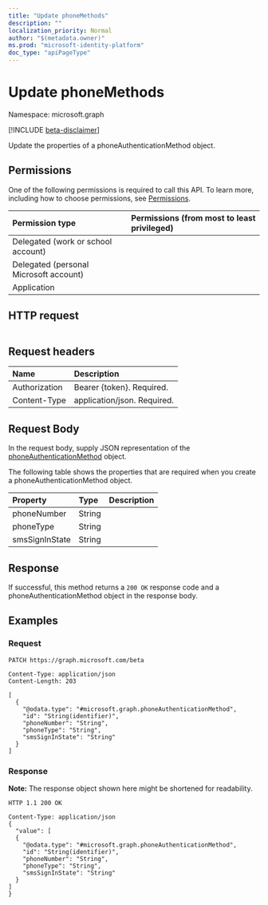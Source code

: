 ```yaml
---
title: "Update phoneMethods"
description: ""
localization_priority: Normal
author: "$(metadata.owner)"
ms.prod: "microsoft-identity-platform"
doc_type: "apiPageType"
---
```


# Update phoneMethods

Namespace: microsoft.graph

[!INCLUDE [beta-disclaimer](../../includes/beta-disclaimer.md)]

Update the properties of a phoneAuthenticationMethod object.

## Permissions

One of the following permissions is required to call this API. To learn more, including how to choose permissions, see [Permissions](/graph/permissions-reference).

| Permission type                        | Permissions (from most to least privileged) |
| :------------------------------------- | :------------------------------------------ |
| Delegated (work or school account)     |                                             |
| Delegated (personal Microsoft account) |                                             |
| Application                            |                                             |

## HTTP request

<!-- {
  "blockType": "ignored"
}
-->

```http

```

## Request headers

| Name          | Description                 |
| :------------ | :-------------------------- |
| Authorization | Bearer {token}. Required.   |
| Content-Type  | application/json. Required. |

## Request Body

In the request body, supply JSON representation of the [phoneAuthenticationMethod](../resources/-phoneauthenticationmethod.md) object.

<!-- Actions and Functions -->

<!-- CRUD Methods -->

The following table shows the properties that are required when you create a phoneAuthenticationMethod object.

| Property       | Type   | Description |
| :------------- | :----- | :---------- |
| phoneNumber    | String |             |
| phoneType      | String |             |
| smsSignInState | String |             |

## Response

If successful, this method returns a `200 OK` response code and a phoneAuthenticationMethod object in the response body.

## Examples

### Request

<!-- {
  "blockType": "request",
  "name": "update_phonemethods"
}
-->

```http
PATCH https://graph.microsoft.com/beta

Content-Type: application/json
Content-Length: 203

[
  {
    "@odata.type": "#microsoft.graph.phoneAuthenticationMethod",
    "id": "String(identifier)",
    "phoneNumber": "String",
    "phoneType": "String",
    "smsSignInState": "String"
  }
]

```

### Response

**Note:** The response object shown here might be shortened for readability.

<!-- {
  "blockType": "response",
  "truncated": true,
  "@odata.type": "$(this.ReturnTypeFullName)"
}
-->

```http
HTTP 1.1 200 OK

Content-Type: application/json
{
  "value": [
  {
    "@odata.type": "#microsoft.graph.phoneAuthenticationMethod",
    "id": "String(identifier)",
    "phoneNumber": "String",
    "phoneType": "String",
    "smsSignInState": "String"
  }
]
}

```
